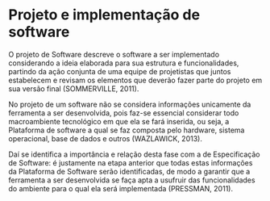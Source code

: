 # Projeto e implementação de software

O projeto de Software descreve o software a ser implementado considerando a ideia elaborada para sua estrutura e funcionalidades, partindo da ação conjunta de uma equipe de projetistas que juntos estabelecem e revisam os elementos que deverão fazer parte do projeto em sua versão final (SOMMERVILLE, 2011).

No projeto de um software não se considera informações unicamente da ferramenta a ser desenvolvida, pois faz-se essencial considerar todo macroambiente tecnológico em que ela se fará inserida, ou seja, a Plataforma de software a qual se faz composta pelo hardware, sistema operacional, base de dados e outros (WAZLAWICK, 2013).

Daí se identifica a importância e relação desta fase com a de Especificação de Software: é justamente na etapa anterior que todas estas informações da Plataforma de Software serão identificadas, de modo a garantir que a ferramenta a ser desenvolvida se faça apta a usufruir das funcionalidades do ambiente para o qual ela será implementada (PRESSMAN, 2011).
